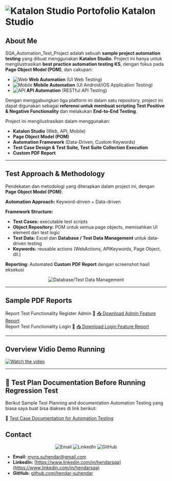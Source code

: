 # ![Katalon Studio](https://img.shields.io/badge/Katalon-Studio-4BC51D) Portofolio Katalon Studio

## About Me
SQA_Automation_Test_Project adalah sebuah **sample project automation testing** yang dibuat menggunakan **Katalon Studio**. Project ini hanya untuk mengilustrasikan **best practice automation testing KS**, dengan fokus pada **Page Object Model (POM)**, dan cakupan:

- ![Web](https://img.shields.io/badge/Web-UI%20Testing-blue) **Web Automation** (UI Web Testing)  
- ![Mobile](https://img.shields.io/badge/Mobile-Android/iOS-red) **Mobile Automation** (UI Android/iOS Application Testing)  
- ![API](https://img.shields.io/badge/API-RESTful-green) **API Automation** (RESTful API Testing)  

Dengan menggabungkan tiga platform ini dalam satu repository, project ini dapat digunakan sebagai **referensi untuk membuat scripting Test Positive & Negative Functionality** dan melakukan **End-to-End Testing**.  

Project ini mengilustrasikan dalam menggunakan:  
- **Katalon Studio** (Web, API, Mobile)  
- **Page Object Model (POM)**  
- **Automation Framework** (Data-Driven, Custom Keywords)  
- **Test Case Design & Test Suite, Test Suite Collection Execution**  
- **Custom PDF Report**  

---

## Test Approach & Methodology
Pendekatan dan metodologi yang diterapkan dalam project ini, dengan **Page Object Model (POM)**:  

**Automation Approach:** Keyword-driven + Data-driven  

**Framework Structure:**
- **Test Cases:** executable test scripts  
- **Object Repository:** POM untuk semua page objects, memisahkan UI element dari test logic  
- **Test Data:** Excel dan **Database / Test Data Management** untuk data-driven testing  
- **Keywords:** reusable actions (WebActions, APIKeywords, Page Object, dll.)  

**Reporting:** Automated **Custom PDF Report** dengan screenshot hasil eksekusi  

<div align="center">
  <img src="https://img.shields.io/badge/Database-Test%20Data%20Management-yellow" alt="Database/Test Data Management"> 
</div>

---
## Sample PDF Reports
Report Test Functionality Register Admin
📄 [📥 Download Admin Feature Report](https://raw.githubusercontent.com/hendar-suhendar/SQA_Automation_Test_Project/main/Reports/CustomPDFReport/TS_Admin%20Feature_Report_20250913_040342.pdf) <br>
Report Test Functionality Login
📄 [📥 Download Login Feature Report](https://raw.githubusercontent.com/hendar-suhendar/SQA_Automation_Test_Project/main/Reports/CustomPDFReport/TS_Login%20Feature_Report_20250913_040021.pdf)


---

## Overview Vidio Demo Running
[![Watch the video](https://img.youtube.com/vi/rvEnTX8_atU/hqdefault.jpg)](https://youtu.be/rvEnTX8_atU?si=jXOkkeJxu4wpqMCB)

---
## 📄 Test Plan Documentation Before Running Regression Test

Berikut Sample Test Planning and documentation Automation Testing yang biasa saya buat bisa diakses di link berikut:

🔗 [Test Case Documentation for Automation Testing](https://docs.google.com/spreadsheets/d/1t7EvS--UrzoDaCsLcLkj0N6-x_6ND67L/edit?usp=sharing&ouid=105089972135786524572&rtpof=true&sd=true)

## Contact
<div align="center">
  <img src="https://img.shields.io/badge/Email-myns.suhendar@gmail.com-blue" alt="Email">  
  <img src="https://img.shields.io/badge/LinkedIn-Profile-blue" alt="LinkedIn">  
  <img src="https://img.shields.io/badge/GitHub-hendar--suhendar-black" alt="GitHub">  
</div>

- **Email:** myns.suhendar@gmail.com  
- **LinkedIn:** [https://www.linkedin.com/in/hendarsqa](https://www.linkedin.com/in/hendarsqa)  
- **GitHub:** [github.com/hendar-suhendar](https://github.com/hendar-suhendar)  
